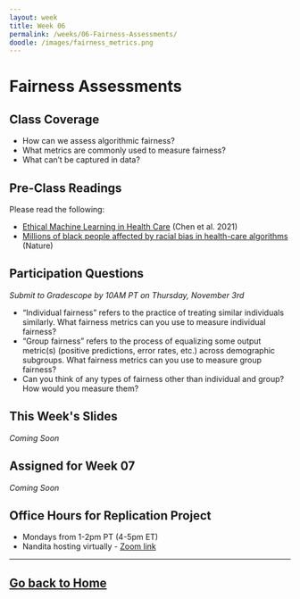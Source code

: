 ```yaml
---
layout: week
title: Week 06
permalink: /weeks/06-Fairness-Assessments/
doodle: /images/fairness_metrics.png
---
```


# Fairness Assessments

## Class Coverage
* How can we assess algorithmic fairness? 
* What metrics are commonly used to measure fairness? 
* What can’t be captured in data?

## Pre-Class Readings
Please read the following:
* [Ethical Machine Learning in Health Care](https://www.annualreviews.org/doi/full/10.1146/annurev-biodatasci-092820-114757) (Chen et al. 2021)
* [Millions of black people affected by racial bias in health-care algorithms](https://www.nature.com/articles/d41586-019-03228-6) (Nature)

## Participation Questions 
_Submit to Gradescope by 10AM PT on Thursday, November 3rd_
* “Individual fairness” refers to the practice of treating similar individuals similarly. What fairness metrics can you use to measure individual fairness?
* “Group fairness” refers to the process of equalizing some output metric(s) (positive predictions, error rates, etc.) across demographic subgroups. What fairness metrics can you use to measure group fairness?
* Can you think of any types of fairness other than individual and group? How would you measure them?

## This Week's Slides
*Coming Soon*

## Assigned for Week 07
*Coming Soon*

## Office Hours for Replication Project
* Mondays from 1-2pm PT (4-5pm ET)
* Nandita hosting virtually - [Zoom link](https://github.com/nanrahman/capstone-responsible-ai/blob/85fa88b88441f0dcd04e9fa84519ab0aa7090df2/notes/week-04/replication-office-hour-zoom-info.md)

---
[Go back to Home](https://nanrahman.github.io/capstone-responsible-ai/)
---

